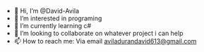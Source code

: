 - 👋 Hi, I’m @David-Avila
- 👀 I’m interested in programing
- 🌱 I’m currently learning c#
- 💞️ I’m looking to collaborate on whatever project i can help
- 📫 How to reach me: Via email aviladurandavid613@gmail.com

<!---
David-Avila/David-Avila is a ✨ special ✨ repository because its `README.md` (this file) appears on your GitHub profile.
You can click the Preview link to take a look at your changes.
--->
